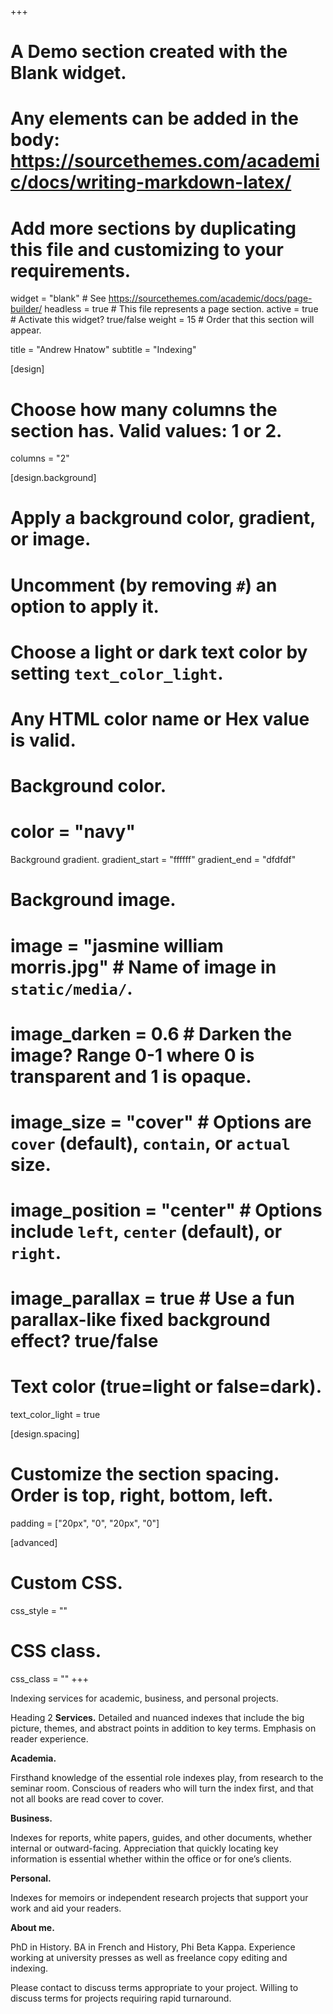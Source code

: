 +++
# A Demo section created with the Blank widget.
# Any elements can be added in the body: https://sourcethemes.com/academic/docs/writing-markdown-latex/
# Add more sections by duplicating this file and customizing to your requirements.

widget = "blank"  # See https://sourcethemes.com/academic/docs/page-builder/
headless = true  # This file represents a page section.
active = true  # Activate this widget? true/false
weight = 15  # Order that this section will appear.

title = "Andrew Hnatow"
subtitle = "Indexing"

[design]
  # Choose how many columns the section has. Valid values: 1 or 2.
  columns = "2"

[design.background]
  # Apply a background color, gradient, or image.
  #   Uncomment (by removing `#`) an option to apply it.
  #   Choose a light or dark text color by setting `text_color_light`.
  #   Any HTML color name or Hex value is valid.

  # Background color.
  # color = "navy"
  
  Background gradient.
  gradient_start = "ffffff"
  gradient_end = "dfdfdf"
  
  # Background image.
  # image = "jasmine william morris.jpg"  # Name of image in `static/media/`.
  # image_darken = 0.6  # Darken the image? Range 0-1 where 0 is transparent and 1 is opaque.
  # image_size = "cover"  #  Options are `cover` (default), `contain`, or `actual` size.
  # image_position = "center"  # Options include `left`, `center` (default), or `right`.
  # image_parallax = true  # Use a fun parallax-like fixed background effect? true/false
  
  
  # Text color (true=light or false=dark).
  text_color_light = true

[design.spacing]
  # Customize the section spacing. Order is top, right, bottom, left.
  padding = ["20px", "0", "20px", "0"]

[advanced]
 # Custom CSS. 
 css_style = ""
 
 # CSS class.
 css_class = ""
+++

Indexing services for academic, business, and personal projects. 

Heading 2
**Services.**
Detailed and nuanced indexes that include the big picture, themes, and abstract points in addition to key terms.
Emphasis on reader experience.

**Academia.**

Firsthand knowledge of the essential role indexes play, from research to the seminar room. Conscious of readers who will turn the index first, and that not all books are read cover to cover. 

**Business.**

Indexes for reports, white papers, guides, and other documents, whether internal or outward-facing. Appreciation that quickly locating key information is essential whether within the office or for one’s clients. 

**Personal.** 

Indexes for memoirs or independent research projects that support your work and aid your readers. 

**About me.**

PhD in History. 
BA in French and History, Phi Beta Kappa.
Experience working at university presses as well as freelance copy editing and indexing.


Please contact to discuss terms appropriate to your project.
Willing to discuss terms for projects requiring rapid turnaround.
